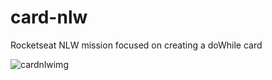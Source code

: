 # card-nlw
Rocketseat NLW mission focused on creating a doWhile card

![cardnlwimg](https://user-images.githubusercontent.com/95758854/190005425-c89f0a6e-861e-4338-8d45-7667c92dd9c4.png)
